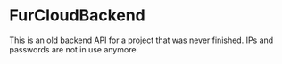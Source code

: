 # FurCloudBackend
This is an old backend API for a project that was never finished.
IPs and passwords are not in use anymore.

